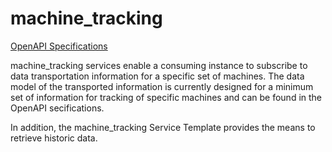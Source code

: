 # machine_tracking

[OpenAPI Specifications](https://sensorsystems.iais.fraunhofer.de/doc/?url=https://raw.githubusercontent.com/atlasH2020-templates/machine_tracking/wip0.1.1/oas.json)  

machine_tracking services enable a consuming instance to subscribe to data transportation information for a specific set of machines.
The data model of the transported information is currently designed for a minimum set of information for tracking of specific machines and can be found in the OpenAPI secifications.

In addition, the machine_tracking Service Template provides the means to retrieve historic data.
